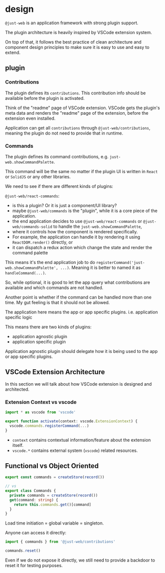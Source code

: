 # design

`@just-web` is an application framework with strong plugin support.

The plugin architecture is heavily inspired by VSCode extension system.

On top of that, it follows the best practice of clean architecture and component design principles to make sure it is easy to use and easy to extend.

## plugin

### Contributions

The plugin defines its `contributions`.
This contribution info should be available before the plugin is activated.

Think of the "readme" page of VSCode extension.
VSCode gets the plugin's meta data and renders the "readme" page of the extension,
before the extension even installed.

Application can get all `contributions` through `@just-web/contributions`,
meaning the plugin do not need to provide that in runtime.

### Commands

The plugin defines its command contributions, e.g. `just-web.showCommandPalette`.

This command will be the same no matter if the plugin UI is written in `React` or `SolidJS` or any other libraries.

We need to see if there are different kinds of plugins:

`@just-web/react-commands`:

- is this a plugin? Or it is just a component/UI library?
- maybe `@just-web/commands` is the "plugin", while it is a core piece of the application.
- the end application decides to use `@just-web/react-commands` or `@just-web/commands-solid` to handle the `just-web.showCommandPalette`,
- where it controls how the component is rendered specifically.
- For example, the application can handle it by rendering it using `ReactDOM.render()` directly, or
- it can dispatch a redux action which change the state and render the command palette

This means it's the end application job to do `registerCommand('just-web.showCommandPalette', ...)`.
Meaning it is better to named it as `handleCommand(...)`.

So, while optional, it is good to let the app query what contributions are available and which commands are not handled.

Another point is whether if the command can be handled more than one time.
My gut feeling is that it should not be allowed.

The application here means the app or app specific plugins.
i.e. application specific logic

This means there are two kinds of plugins:

- application agnostic plugin
- application specific plugin

Application agnostic plugin should delegate how it is being used to the app or app specific plugins.

## VSCode Extension Architecture

In this section we will talk about how VSCode extension is designed and architected.

### Extension Context vs vscode

```ts
import * as vscode from 'vscode'

export function activate(context: vscode.ExtensionContext) {
  vscode.commands.registerCommand(...)
}
```

- `context` contains contextual information/feature about the extension itself.
- `vscode.*` contains external system (`vscode`) related resources.

## Functional vs Object Oriented

```ts
export const commands = createStore(record())

// vs
export class Commands {
  private commands = createStore(record())
  get(command: string) {
    return this.commands.get()[command]
  }
}
```

Load time initiation = global variable = singleton.

Anyone can access it directly:

```ts
import { commands } from '@just-web/contributions'

commands.reset()
```

Even if we do not expose it directly,
we still need to provide a backdoor to reset it for testing purposes.
